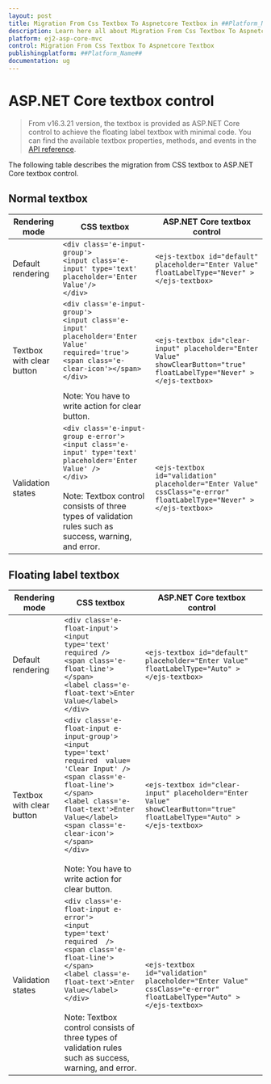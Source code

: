 ```yaml
---
layout: post
title: Migration From Css Textbox To Aspnetcore Textbox in ##Platform_Name## Textbox Component
description: Learn here all about Migration From Css Textbox To Aspnetcore Textbox in Syncfusion ##Platform_Name## Textbox component of syncfusion and more.
platform: ej2-asp-core-mvc
control: Migration From Css Textbox To Aspnetcore Textbox
publishingplatform: ##Platform_Name##
documentation: ug
---
```



# ASP.NET Core textbox control

> From v16.3.21 version, the textbox is provided as ASP.NET Core control to achieve the floating label textbox with minimal code. You can find the available textbox properties, methods, and events in the [API reference](https://help.syncfusion.com/cr/aspnetcore-js2/Syncfusion.EJ2.Inputs.TextBox.html).

The following table describes the migration from CSS textbox to ASP.NET Core textbox control.

## Normal textbox

| **Rendering mode** | **CSS textbox** | **ASP.NET Core textbox control** |
| -----------------------| -----------------------------------| ------------------------------------------- |
| Default rendering |  `<div class='e-input-group'>`<br/>`<input class='e-input' type='text' placeholder='Enter Value'/>`<br/>`</div>` |  `<ejs-textbox id="default" placeholder="Enter Value" floatLabelType="Never" ></ejs-textbox>` |
| Textbox with clear button |  `<div class='e-input-group'>`<br/>`<input class='e-input' placeholder='Enter Value' required='true'>`<br/>`<span class='e-clear-icon'></span>`<br/>`</div>`<br/><br/> Note: You have to write action for clear button. |  `<ejs-textbox id="clear-input" placeholder="Enter Value" showClearButton="true" floatLabelType="Never" ></ejs-textbox>` |
| Validation states |  `<div class='e-input-group e-error'>`<br/>`<input class='e-input' type='text' placeholder='Enter Value' />`<br/>`</div>`<br/><br/> Note: Textbox control consists of three types of validation rules such as success, warning, and error. |  `<ejs-textbox id="validation" placeholder="Enter Value" cssClass="e-error" floatLabelType="Never" ></ejs-textbox>` |

## Floating label textbox

| **Rendering mode** | **CSS textbox** | **ASP.NET Core textbox control** |
| -----------------------| -----------------------------------| ------------------------------------------- |
| Default rendering |  `<div class='e-float-input'>`<br/>`<input type='text' required />`<br/>`<span class='e-float-line'></span>`<br/>`<label class='e-float-text'>Enter Value</label>`<br/>`</div>` |  `<ejs-textbox id="default" placeholder="Enter Value" floatLabelType="Auto" ></ejs-textbox>` |
| Textbox with clear button |  `<div class='e-float-input e-input-group'>`<br/>`<input type='text' required  value= 'Clear Input' />`<br/>`<span class='e-float-line'></span>`<br/>`<label class='e-float-text'>Enter Value</label>`<br/>`<span class='e-clear-icon'></span>`<br/>`</div>`<br/><br/> Note: You have to write action for clear button. |  `<ejs-textbox id="clear-input" placeholder="Enter Value" showClearButton="true" floatLabelType="Auto" ></ejs-textbox>` |
| Validation states |  `<div class='e-float-input e-error'>`<br/>`<input type='text' required  />`<br/>`<span class='e-float-line'></span>`<br/>`<label class='e-float-text'>Enter Value</label>`<br/>`</div>`<br/><br/> Note: Textbox control consists of three types of validation rules such as success, warning, and error. |  `<ejs-textbox id="validation" placeholder="Enter Value" cssClass="e-error" floatLabelType="Auto" ></ejs-textbox>` |